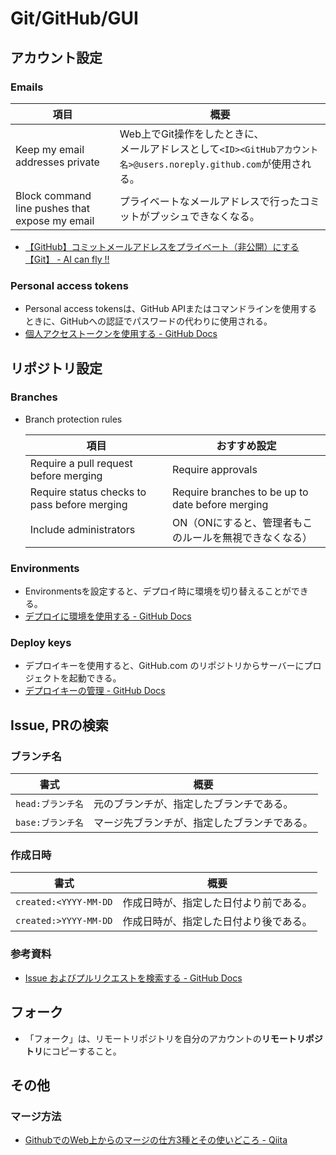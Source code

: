 # Git/GitHub/GUI

## アカウント設定

### Emails

| 項目                                           | 概要                                                         |
| ---------------------------------------------- | ------------------------------------------------------------ |
| Keep my email addresses private                | Web上でGit操作をしたときに、<br />メールアドレスとして`<ID><GitHubアカウント名>@users.noreply.github.com`が使用される。 |
| Block command line pushes that expose my email | プライベートなメールアドレスで行ったコミットがプッシュできなくなる。 |

- [【GitHub】コミットメールアドレスをプライベート（非公開）にする【Git】 - AI can fly !!](https://ai-can-fly.hateblo.jp/entry/github-email-private)

### Personal access tokens

- Personal access tokensは、GitHub APIまたはコマンドラインを使用するときに、GitHubへの認証でパスワードの代わりに使用される。
- [個人アクセストークンを使用する - GitHub Docs](https://docs.github.com/ja/authentication/keeping-your-account-and-data-secure/creating-a-personal-access-token)

## リポジトリ設定

### Branches

- Branch protection rules
  
  | 項目                                         | おすすめ設定                                           |
  | -------------------------------------------- | ------------------------------------------------------ |
  | Require a pull request before merging        | Require approvals                                      |
  | Require status checks to pass before merging | Require branches to be up to date before merging       |
  | Include administrators                       | ON（ONにすると、管理者もこのルールを無視できなくなる） |

### Environments

- Environmentsを設定すると、デプロイ時に環境を切り替えることができる。
- [デプロイに環境を使用する - GitHub Docs](https://docs.github.com/ja/actions/deployment/targeting-different-environments/using-environments-for-deployment)

### Deploy keys

- デプロイキーを使用すると、GitHub.com のリポジトリからサーバーにプロジェクトを起動できる。
- [デプロイキーの管理 - GitHub Docs](https://docs.github.com/ja/authentication/connecting-to-github-with-ssh/managing-deploy-keys)

## Issue, PRの検索

### ブランチ名

| 書式              | 概要                                         |
| ----------------- | -------------------------------------------- |
| `head:ブランチ名` | 元のブランチが、指定したブランチである。     |
| `base:ブランチ名` | マージ先ブランチが、指定したブランチである。 |

### 作成日時

| 書式                   | 概要                                   |
| ---------------------- | -------------------------------------- |
| `created:<YYYY-MM-DD` | 作成日時が、指定した日付より前である。 |
| `created:>YYYY-MM-DD` | 作成日時が、指定した日付より後である。 |

### 参考資料

- [Issue およびプルリクエストを検索する - GitHub Docs](https://docs.github.com/ja/search-github/searching-on-github/searching-issues-and-pull-requests)

## フォーク

- 「フォーク」は、リモートリポジトリを自分のアカウントの**リモートリポジトリ**にコピーすること。

## その他

### マージ方法

- [GithubでのWeb上からのマージの仕方3種とその使いどころ - Qiita](https://qiita.com/ko-he-8/items/94e872f2154829c868df)
